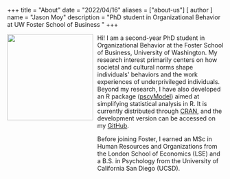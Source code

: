 +++
title = "About"
date = "2022/04/16"
aliases = ["about-us"]
[ author ]
  name = "Jason Moy"
description = "PhD student in Organizational Behavior at UW Foster School of Business "
+++

<img src="/jason_moy.jpg"  width = '200px' class = 'img'/>

Hi! I am a second-year PhD student in Organizational Behavior at the Foster School of Business, University of Washington. My research interest primarily centers on how societal and cultural norms shape individuals' behaviors and the work experiences of underprivileged individuals. Beyond my research, I have also developed an R package ([pscyModel](https://jasonmoy28.github.io/psycModel/)) aimed at simplifying statistical analysis in R. It is currently distributed through [CRAN](https://jasonmoy28.github.io/psycModel/), and the development version can be accessed on my [GitHub](https://github.com/jasonmoy28/psycModel).

Before joining Foster, I earned an MSc in Human Resources and Organizations from the London School of Economics (LSE) and a B.S. in Psychology from the University of California San Diego (UCSD).

<style>
  @media screen and (min-width: 450px){
.img{
  float:left; 
  margin: 0px 10px 40% 0px
}
  }
  </style>
